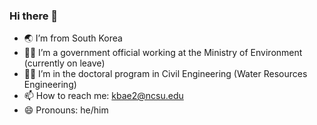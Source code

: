 ### Hi there 👋

<!--
**KichulBae/KichulBae** is a ✨ _special_ ✨ repository because its `README.md` (this file) appears on your GitHub profile.
-->

- 🌏 I’m from South Korea
- 👨‍💼 I’m a government official working at the Ministry of Environment (currently on leave)
- 👨‍🎓 I’m in the doctoral program in Civil Engineering (Water Resources Engineering)
- 📫 How to reach me: kbae2@ncsu.edu
- 😄 Pronouns: he/him
